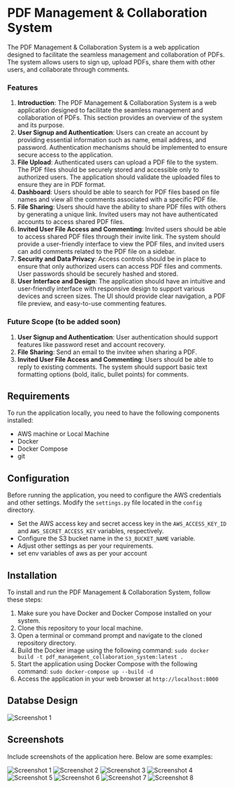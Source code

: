 # PDF Management & Collaboration System

The PDF Management & Collaboration System is a web application designed to facilitate the seamless management and collaboration of PDFs. The system allows users to sign up, upload PDFs, share them with other users, and collaborate through comments.

### Features

1. **Introduction**: The PDF Management & Collaboration System is a web application designed to facilitate the seamless management and collaboration of PDFs. This section provides an overview of the system and its purpose.
2. **User Signup and Authentication**: Users can create an account by providing essential information such as name, email address, and password. Authentication mechanisms should be implemented to ensure secure access to the application.
3. **File Upload**: Authenticated users can upload a PDF file to the system. The PDF files should be securely stored and accessible only to authorized users. The application should validate the uploaded files to ensure they are in PDF format.
4. **Dashboard**: Users should be able to search for PDF files based on file names and view all the comments associated with a specific PDF file.
5. **File Sharing**: Users should have the ability to share PDF files with others by generating a unique link. Invited users may not have authenticated accounts to access shared PDF files.
6. **Invited User File Access and Commenting**: Invited users should be able to access shared PDF files through their invite link. The system should provide a user-friendly interface to view the PDF files, and invited users can add comments related to the PDF file on a sidebar.
7. **Security and Data Privacy**: Access controls should be in place to ensure that only authorized users can access PDF files and comments. User passwords should be securely hashed and stored.
8. **User Interface and Design**: The application should have an intuitive and user-friendly interface with responsive design to support various devices and screen sizes. The UI should provide clear navigation, a PDF file preview, and easy-to-use commenting features.

### Future Scope (to be added soon)

1. **User Signup and Authentication**: User authentication should support features like password reset and account recovery.
2. **File Sharing**: Send an email to the invitee when sharing a PDF.
3. **Invited User File Access and Commenting**: Users should be able to reply to existing comments. The system should support basic text formatting options (bold, italic, bullet points) for comments.

## Requirements

To run the application locally, you need to have the following components installed:
- AWS machine or Local Machine
- Docker
- Docker Compose
- git

## Configuration

Before running the application, you need to configure the AWS credentials and other settings. Modify the `settings.py` file located in the `config` directory.

- Set the AWS access key and secret access key in the `AWS_ACCESS_KEY_ID` and `AWS_SECRET_ACCESS_KEY` variables, respectively.
- Configure the S3 bucket name in the `S3_BUCKET_NAME` variable.
- Adjust other settings as per your requirements.
- set env variables of aws as per your account

## Installation

To install and run the PDF Management & Collaboration System, follow these steps:

1. Make sure you have Docker and Docker Compose installed on your system.
2. Clone this repository to your local machine.
3. Open a terminal or command prompt and navigate to the cloned repository directory.
4. Build the Docker image using the following command: ```sudo docker build -t pdf_management_collaboration_system:latest .```
5. Start the application using Docker Compose with the following command: ```sudo docker-compose up --build -d ```
6. Access the application in your web browser at ```http://localhost:8000```

## Databse Design

![Screenshot 1](screenshots/design.png)


## Screenshots

Include screenshots of the application here. Below are some examples:

![Screenshot 1](screenshots/screenshot1.png)
![Screenshot 2](screenshots/screenshot2.png)
![Screenshot 3](screenshots/screenshot3.png)
![Screenshot 4](screenshots/screenshot4.png)
![Screenshot 5](screenshots/screenshot5.png)
![Screenshot 6](screenshots/screenshot6.png)
![Screenshot 7](screenshots/screenshot7.png)
![Screenshot 8](screenshots/screenshot8.png)


